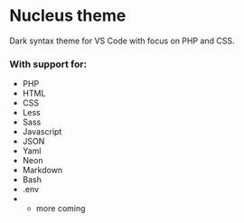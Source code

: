 # Nucleus theme

Dark syntax theme for VS Code with focus on PHP and CSS.

### With support for:

* PHP
* HTML
* CSS
* Less
* Sass
* Javascript
* JSON
* Yaml
* Neon
* Markdown
* Bash
* .env
* + more coming
